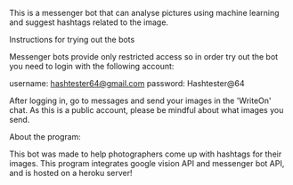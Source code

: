 This is a messenger bot that can analyse pictures using machine learning and suggest hashtags related to the image.

Instructions for trying out the bots

Messenger bots provide only restricted access so in order try out the bot you need to login with the following account:

username: hashtester64@gmail.com
password: Hashtester@64

After logging in, go to messages and send your images in the 'WriteOn' chat.
As this is a public account, please be mindful about what images you send.  

About the program:

This bot was made to help photographers come up with hashtags for their images.
This program integrates google vision API and messenger bot API, and is hosted on a heroku server!
